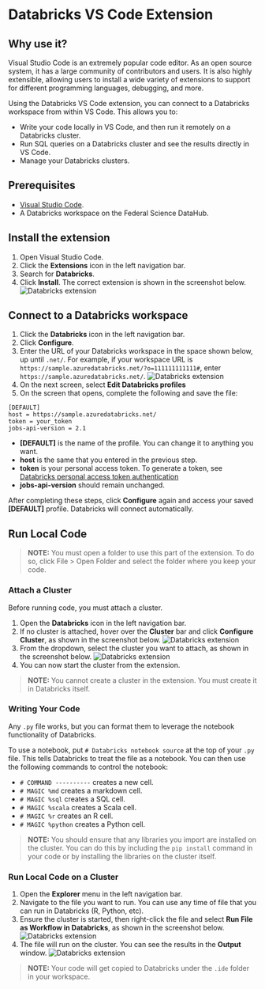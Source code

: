 # Databricks VS Code Extension

## Why use it?

Visual Studio Code is an extremely popular code editor. As an open source system, it has a large community of contributors and users. It is also highly extensible, allowing users to install a wide variety of extensions to support for different programming languages, debugging, and more.

Using the Databricks VS Code extension, you can connect to a Databricks workspace from within VS Code. This allows you to:

* Write your code locally in VS Code, and then run it remotely on a Databricks cluster.
* Run SQL queries on a Databricks cluster and see the results directly in VS Code.
* Manage your Databricks clusters.

## Prerequisites

* [Visual Studio Code](https://code.visualstudio.com/).
* A Databricks workspace on the Federal Science DataHub.

## Install the extension

1. Open Visual Studio Code.
1. Click the **Extensions** icon in the left navigation bar.
1. Search for **Databricks**.
1. Click **Install**. The correct extension is shown in the screenshot below.
![Databricks extension](./vscode_databricks_1.png)

## Connect to a Databricks workspace

1. Click the **Databricks** icon in the left navigation bar.
1. Click **Configure**.
1. Enter the URL of your Databricks workspace in the space shown below, up until `.net/`. For example, if your workspace URL is `https://sample.azuredatabricks.net/?o=111111111111#`, enter `https://sample.azuredatabricks.net/`.
![Databricks extension](./vscode_databricks_2.png)
1. On the next screen, select **Edit Databricks profiles**
1. On the screen that opens, complete the following and save the file: 
```
[DEFAULT]
host = https://sample.azuredatabricks.net/
token = your_token
jobs-api-version = 2.1
```
* **[DEFAULT]** is the name of the profile. You can change it to anything you want.
* **host** is the same that you entered in the previous step.
* **token** is your personal access token. To generate a token, see [Databricks personal access token authentication](https://docs.databricks.com/en/dev-tools/auth.html#databricks-personal-access-token-authentication)
* **jobs-api-version** should remain unchanged.

After completing these steps, click **Configure** again and access your saved **[DEFAULT]** profile. Databricks will connect automatically.

## Run Local Code

> **NOTE:** You must open a folder to use this part of the extension. To do so, click File > Open Folder and select the folder where you keep your code.

### Attach a Cluster

Before running code, you must attach a cluster.

1. Open the **Databricks** icon in the left navigation bar.
1. If no cluster is attached, hover over the **Cluster** bar and click **Configure Cluster**, as shown in the screenshot below.
![Databricks extension](./vscode_databricks_3.png)
1. From the dropdown, select the cluster you want to attach, as shown in the screenshot below.
![Databricks extension](./vscode_databricks_4.png)
1. You can now start the cluster from the extension.

> **NOTE:** You cannot create a cluster in the extension. You must create it in Databricks itself.

### Writing Your Code

Any `.py` file works, but you can format them to leverage the notebook functionality of Databricks.

To use a notebook, put `# Databricks notebook source` at the top of your `.py` file. This tells Databricks to treat the file as a notebook. You can then use the following commands to control the notebook:

* `# COMMAND ----------` creates a new cell.
* `# MAGIC %md` creates a markdown cell.
* `# MAGIC %sql` creates a SQL cell.
* `# MAGIC %scala` creates a Scala cell.
* `# MAGIC %r` creates an R cell.
* `# MAGIC %python` creates a Python cell.

> **NOTE:** You should ensure that any libraries you import are installed on the cluster. You can do this by including the `pip install` command in your code or by installing the libraries on the cluster itself.

### Run Local Code on a Cluster

1. Open the **Explorer** menu in the left navigation bar.
1. Navigate to the file you want to run. You can use any time of file that you can run in Databricks (R, Python, etc).
1. Ensure the cluster is started, then right-click the file and select **Run File as Workflow in Databricks**, as shown in the screenshot below.
![Databricks extension](./vscode_databricks_5.png)
1. The file will run on the cluster. You can see the results in the **Output** window.
![Databricks extension](./vscode_databricks_6.png)

> **NOTE:** Your code will get copied to Databricks under the `.ide` folder in your workspace.

